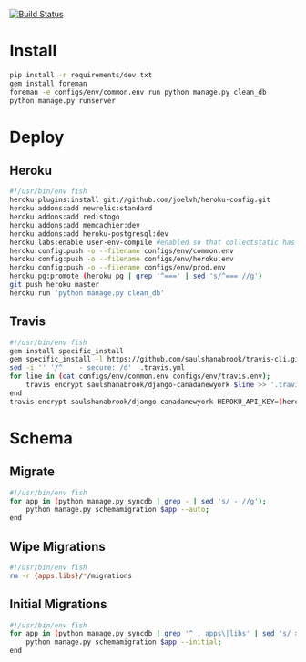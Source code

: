 [![Build Status](https://next.travis-ci.org/saulshanabrook/django-canadanewyork.png?branch=production)](https://next.travis-ci.org/saulshanabrook/django-canadanewyork)
# Install
```sh
pip install -r requirements/dev.txt
gem install foreman
foreman -e configs/env/common.env run python manage.py clean_db
python manage.py runserver
```
# Deploy

## Heroku
```sh
#!/usr/bin/env fish
heroku plugins:install git://github.com/joelvh/heroku-config.git
heroku addons:add newrelic:standard
heroku addons:add redistogo
heroku addons:add memcachier:dev
heroku addons:add heroku-postgresql:dev
heroku labs:enable user-env-compile #enabled so that collectstatic has access to amazon ec2 key
heroku config:push -o --filename configs/env/common.env
heroku config:push -o --filename configs/env/heroku.env
heroku config:push -o --filename configs/env/prod.env
heroku pg:promote (heroku pg | grep '^===' | sed 's/^=== //g')
git push heroku master
heroku run 'python manage.py clean_db'
```

## Travis
```sh
#!/usr/bin/env fish
gem install specific_install
gem specific_install -l https://github.com/saulshanabrook/travis-cli.git
sed -i '' '/^    - secure: /d'  .travis.yml
for line in (cat configs/env/common.env configs/env/travis.env);
    travis encrypt saulshanabrook/django-canadanewyork $line >> '.travis.yml';
end
travis encrypt saulshanabrook/django-canadanewyork HEROKU_API_KEY=(heroku auth:token) >> '.travis.yml'
```

# Schema

## Migrate

```sh
#!/usr/bin/env fish
for app in (python manage.py syncdb | grep - | sed 's/ - //g');
    python manage.py schemamigration $app --auto;
end
```
## Wipe Migrations

```sh
#!/usr/bin/env fish
rm -r {apps,libs}/*/migrations
```

## Initial Migrations
```sh
#!/usr/bin/env fish
for app in (python manage.py syncdb | grep '^ . apps\|libs' | sed 's/ > //g' | sed 's/ - //g');
    python manage.py schemamigration $app --initial;
end
```
